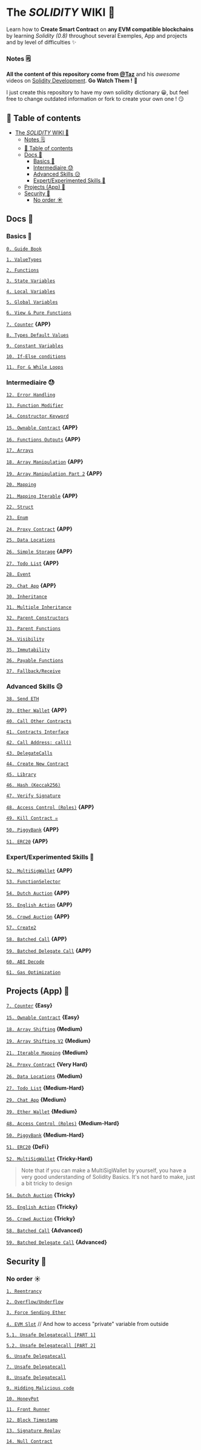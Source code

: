 # The _SOLIDITY_ WIKI 🤯

Learn how to **Create Smart Contract** on **any EVM compatible blockchains** by learning _Solidity (0.8)_ throughout several Exemples, App and projects and by level of difficulties ✨

### Notes 🗒

**All the content of this repository come from [@Taz](https://github.com/t4sk/)** and his $awesome$ videos on [Solidity Development](https://youtube.com/playlist?list=PLO5VPQH6OWdVQwpQfw9rZ67O6Pjfo6q-p). **Go Watch Them !** 🤩

I just create this repository to have my own solidity dictionary 😀, but feel free to change outdated information or fork to create your own one ! 😏

## 🧭 Table of contents

- [The _SOLIDITY_ WIKI 🤯](#the-solidity-wiki-)
    - [Notes 🗒](#notes-)
  - [🧭 Table of contents](#-table-of-contents)
  - [Docs 📜](#docs-)
    - [Basics 🥱](#basics-)
    - [Intermediaire 😓](#intermediaire-)
    - [Advanced Skills 😥](#advanced-skills-)
    - [Expert/Experimented Skills 🥵](#expertexperimented-skills-)
  - [Projects (App) 🤖](#projects-app-)
  - [Security 🔰](#security-)
    - [No order ☀](#no-order-)

## Docs 📜

### Basics 🥱

[`0. Guide Book`](docs/0-%20Solidity-Wiki.md)

[`1. ValueTypes`](docs/1-%20ValueTypes.sol)

[`2. Functions`](docs/2-%20Func.sol)

[`3. State Variables`](docs/3-%20StateVariables.sol)

[`4. Local Variables`](docs/4-%20LocalVariables.sol)

[`5. Global Variables`](docs/5-%20GlobalVars.sol)

[`6. View & Pure Functions`](docs/6-%20ViewAndPure.sol)

[`7. Counter`](app/7-%20Counter.sol) **{APP}**

[`8. Types Default Values`](docs/8-%20DefaultValues.sol)

[`9. Constant Variables`](docs/9-%20Constants.sol)

[`10. If-Else conditions`](docs/10-%20IfElse.sol)

[`11. For & While Loops`](docs/11-%20ForAndWhileLoops.sol)

### Intermediaire 😓

[`12. Error Handling`](docs/12-%20Error.sol)

[`13. Function Modifier`](docs/13-%20FunctionModifier.sol)

[`14. Constructor Keyword`](docs/14-%20Constructor.sol)

[`15. Ownable Contract`](app/15-%20Ownable.sol) **{APP}**

[`16. Functions Outputs`](docs/16-%20FunctionOutputs.sol) **{APP}**

[`17. Arrays`](docs/17-%20Array.sol)

[`18. Array Manipulation`](app/18-%20ArrayShift.sol) **{APP}**

[`19. Array Manipulation Part 2`](app/19-%20ArrayReplaceLast.sol) **{APP}**

[`20. Mapping`](docs/20-%20Mapping.sol)

[`21. Mapping Iterable`](app/21-%20IterableMapping.sol) **{APP}**

[`22. Struct`](docs/22-%20Struct.sol)

[`23. Enum`](docs/23-%20Enum.sol)

[`24. Proxy Contract`](app/24-%20Proxy.sol) **{APP}**

[`25. Data Locations`](docs/25-%20DataLocations.sol)

[`26. Simple Storage`](app/26-%20SimpleStorage.sol) **{APP}**

[`27. Todo List`](app/27-%20TodoList.sol) **{APP}**

[`28. Event`](docs/28-%20Event.sol)

[`29. Chat App`](app/29-%20ChatApp.sol) **{APP}**

[`30. Inheritance`](docs/30-%20Inheritance.sol)

[`31. Multiple Inheritance`](docs/31-%20MultiInheritance.sol)

[`32. Parent Constructors`](docs/32-%20ParentContructors.sol)

[`33. Parent Functions`](docs/33-%20ParentFunctions.sol)

[`34. Visibility`](docs/34-%20Visibility.sol)

[`35. Immutability`](docs/35-%20Immutable.sol)

[`36. Payable Functions`](docs/36-%20Payable.sol)

[`37. Fallback/Receive`](docs/37-%20Fallback.sol)

### Advanced Skills 😥

[`38. Send ETH`](docs/38-%20SendEth.sol)

[`39. Ether Wallet`](app/39-%20EtherWallet.sol) **{APP}**

[`40. Call Other Contracts`](docs/40-%20CallOtherContracts.sol)

[`41. Contracts Interface`](docs/41-%20Interfaces.sol)

[`42. Call Address: call()`](docs/42-%20Call.sol)

[`43. DelegateCalls`](docs/43-%20DelegateCall.sol)

[`44. Create New Contract`](docs/44-%20NewContract.sol)

[`45. Library`](docs/45-%20Library.sol)

[`46. Hash (Keccak256)`](docs/46-%20Hash.sol)

[`47. Verify Signature`](docs/47-%20CheckSig.sol)

[`48. Access Control (Roles)`](app/48-%20AccessControl.sol) **{APP}**

[`49. Kill Contract ☠`](docs/49-%20Kill.sol)

[`50. PiggyBank`](app/50-%20PiggyBank.sol) **{APP}**

[`51. ERC20`](app/51-%20ERC20.sol) **{APP}**

### Expert/Experimented Skills 🥵

[`52. MultiSigWallet`](app/52-%20MultiSigWallet.sol) **{APP}**

[`53. FunctionSelector`](docs/53-%20FunctionSelector.sol)

[`54. Dutch Auction`](app/54-%20DutchAuction.sol) **{APP}**

[`55. English Action`](app/55-%20EnglishAuction.sol) **{APP}**

[`56. Crowd Auction`](app/56-%20CrowdFund.sol) **{APP}**

[`57. Create2`](docs/57-%20Create2.sol)

[`58. Batched Call`](app/58-%20MultiCall.sol) **{APP}**

[`59. Batched Delegate Call`](app/59-%20MultiDelegateCall.sol) **{APP}**

[`60. ABI Decode`](docs/60-%20AbiDecode.sol)

[`61. Gas Optimization`](docs/61-%20GasOptimization.sol)

## Projects (App) 🤖

[`7. Counter`](app/7-%20Counter.sol) **{Easy}**

[`15. Ownable Contract`](app/15-%20Ownable.sol) **{Easy}**

[`18. Array Shifting`](app/18-%20ArrayShift.sol) **{Medium}**

[`19. Array Shifting V2`](app/19-%20ArrayReplaceLast.sol) **{Medium}**

[`21. Iterable Mapping`](app/21-%20IterableMapping.sol) **{Medium}**

[`24. Proxy Contract`](app/24-%20Proxy.sol) **{Very Hard}**

[`26. Data Locations`](app/26-%20SimpleStorage.sol) **{Medium}**

[`27. Todo List`](app/27-%20TodoList.sol) **{Medium-Hard}**

[`29. Chat App`](app/29-%20ChatApp.sol) **{Medium}**

[`39. Ether Wallet`](app/39-%20EtherWallet.sol) **{Medium}**

[`48. Access Control (Roles)`](app/48-%20AccessControl.sol) **{Medium-Hard}**

[`50. PiggyBank`](app/50-%20PiggyBank.sol) **{Medium-Hard}**

[`51. ERC20`](app/51-%20ERC20.sol) **{DeFi}**

[`52. MultiSigWallet`](app/52-%20MultiSigWallet.sol) **{Tricky-Hard}**

> Note that if you can make a MultiSigWallet by yourself, you have a very good understanding of Solidity Basics.
> It's not hard to make, just a bit tricky to design

[`54. Dutch Auction`](app/54-%20DutchAuction.sol) **{Tricky}**

[`55. English Action`](app/55-%20EnglishAuction.sol) **{Tricky}**

[`56. Crowd Auction`](app/56-%20CrowdFund.sol) **{Tricky}**

[`58. Batched Call`](app/58-%20MultiCall.sol) **{Advanced}**

[`59. Batched Delegate Call`](app/59-%20MultiDelegateCall.sol) **{Advanced}**

## Security 🔰

### No order ☀

[`1. Reentrancy`](Security/1-%20Reentrancy.sol)

[`2. Overflow/Underflow`](Security/2-%20Over-Underflow.sol)

[`3. Force Sending Ether`](Security/3-%20ForceEther.sol)

[`4. EVM Slot`](Security/4-%20EVMSlot.sol) // And how to access "private" variable from outside

[`5.1. Unsafe Delegatecall [PART 1]`](Security/5.1-%20UnsafeDelegatecall.sol)

[`5.2. Unsafe Delegatecall [PART 2]`](Security/5.2-%20UnsafeDelegatecall.sol)

[`6. Unsafe Delegatecall`](Security/6-%20Random.sol)

[`7. Unsafe Delegatecall`](Security/7-%20DoS.sol)

[`8. Unsafe Delegatecall`](Security/8-%20Phising.sol)

[`9. Hidding Malicious code`](Security/9-%20HidingMaliciousCode.sol)

[`10. HoneyPot`](Security/10-%20HoneyPot.sol)

[`11. Front Runner`](Security/11-%20FrontRunning.sol)

[`12. Block Timestamp`](Security/12-%20BlockTimestamp.sol)

[`13. Signature Replay`](Security/13-%20SigReplay.sol)

[`14. Null Contract`](Security/14-%20NullContract.sol)
